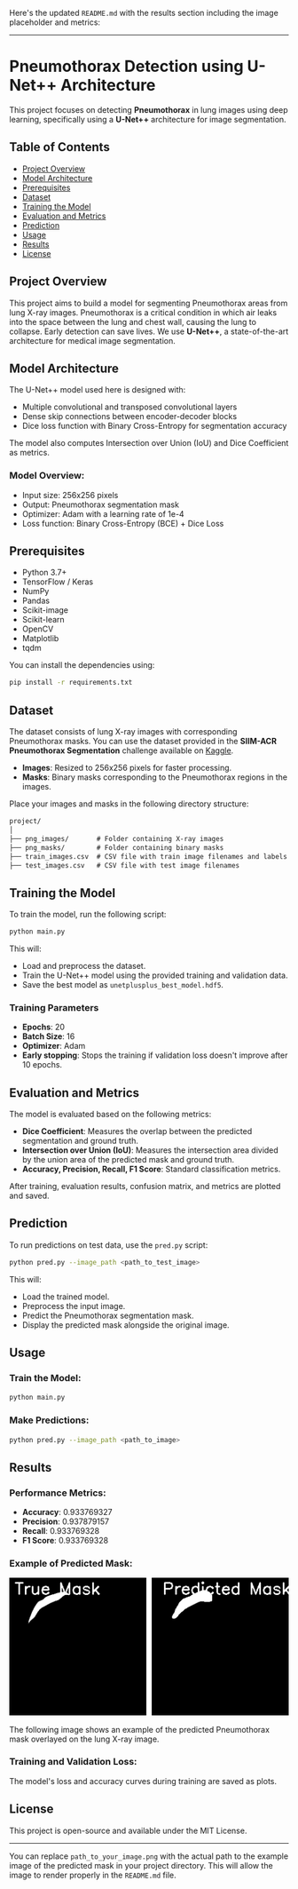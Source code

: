 Here's the updated `README.md` with the results section including the image placeholder and metrics:

---

# Pneumothorax Detection using U-Net++ Architecture

This project focuses on detecting **Pneumothorax** in lung images using deep learning, specifically using a **U-Net++** architecture for image segmentation.

## Table of Contents
- [Project Overview](#project-overview)
- [Model Architecture](#model-architecture)
- [Prerequisites](#prerequisites)
- [Dataset](#dataset)
- [Training the Model](#training-the-model)
- [Evaluation and Metrics](#evaluation-and-metrics)
- [Prediction](#prediction)
- [Usage](#usage)
- [Results](#results)
- [License](#license)

## Project Overview
This project aims to build a model for segmenting Pneumothorax areas from lung X-ray images. Pneumothorax is a critical condition in which air leaks into the space between the lung and chest wall, causing the lung to collapse. Early detection can save lives. We use **U-Net++**, a state-of-the-art architecture for medical image segmentation.

## Model Architecture
The U-Net++ model used here is designed with:
- Multiple convolutional and transposed convolutional layers
- Dense skip connections between encoder-decoder blocks
- Dice loss function with Binary Cross-Entropy for segmentation accuracy

The model also computes Intersection over Union (IoU) and Dice Coefficient as metrics.

### Model Overview:
- Input size: 256x256 pixels
- Output: Pneumothorax segmentation mask
- Optimizer: Adam with a learning rate of 1e-4
- Loss function: Binary Cross-Entropy (BCE) + Dice Loss

## Prerequisites
- Python 3.7+
- TensorFlow / Keras
- NumPy
- Pandas
- Scikit-image
- Scikit-learn
- OpenCV
- Matplotlib
- tqdm

You can install the dependencies using:
```bash
pip install -r requirements.txt
```

## Dataset
The dataset consists of lung X-ray images with corresponding Pneumothorax masks. You can use the dataset provided in the **SIIM-ACR Pneumothorax Segmentation** challenge available on [Kaggle](https://www.kaggle.com/c/siim-acr-pneumothorax-segmentation/).

- **Images**: Resized to 256x256 pixels for faster processing.
- **Masks**: Binary masks corresponding to the Pneumothorax regions in the images.

Place your images and masks in the following directory structure:
```
project/
│
├── png_images/       # Folder containing X-ray images
├── png_masks/        # Folder containing binary masks
├── train_images.csv  # CSV file with train image filenames and labels
├── test_images.csv   # CSV file with test image filenames
```

## Training the Model
To train the model, run the following script:

```bash
python main.py
```

This will:
- Load and preprocess the dataset.
- Train the U-Net++ model using the provided training and validation data.
- Save the best model as `unetplusplus_best_model.hdf5`.

### Training Parameters
- **Epochs**: 20
- **Batch Size**: 16
- **Optimizer**: Adam
- **Early stopping**: Stops the training if validation loss doesn't improve after 10 epochs.

## Evaluation and Metrics
The model is evaluated based on the following metrics:
- **Dice Coefficient**: Measures the overlap between the predicted segmentation and ground truth.
- **Intersection over Union (IoU)**: Measures the intersection area divided by the union area of the predicted mask and ground truth.
- **Accuracy, Precision, Recall, F1 Score**: Standard classification metrics.

After training, evaluation results, confusion matrix, and metrics are plotted and saved.

## Prediction
To run predictions on test data, use the `pred.py` script:

```bash
python pred.py --image_path <path_to_test_image>
```

This will:
- Load the trained model.
- Preprocess the input image.
- Predict the Pneumothorax segmentation mask.
- Display the predicted mask alongside the original image.

## Usage
### Train the Model:
```bash
python main.py
```

### Make Predictions:
```bash
python pred.py --image_path <path_to_image>
```

## Results

### Performance Metrics:
- **Accuracy**: 0.933769327
- **Precision**: 0.937879157
- **Recall**: 0.933769328
- **F1 Score**: 0.933769328

### Example of Predicted Mask:
![Predicted Mask](img/one.png)

The following image shows an example of the predicted Pneumothorax mask overlayed on the lung X-ray image.

### Training and Validation Loss:
The model's loss and accuracy curves during training are saved as plots.

## License
This project is open-source and available under the MIT License.

---

You can replace `path_to_your_image.png` with the actual path to the example image of the predicted mask in your project directory. This will allow the image to render properly in the `README.md` file.
